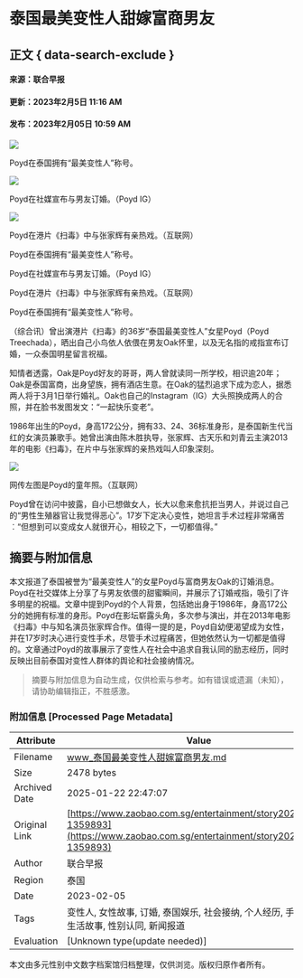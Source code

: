 # 泰国最美变性人甜嫁富商男友

## 正文 { data-search-exclude }


#### 来源：联合早报  
#### 更新：2023年2月5日 11:16 AM  
#### 发布：2023年2月05日 10:59 AM  

![](https://static.zaobao.com.sg/s3fs-public/styles/article_large_full/public/2023-02/p.jpg?VersionId=hIk2u7Qfqsjp2b8lHPbwIsX4Hjap6XJy&itok=nD_D7yrQ)

Poyd在泰国拥有“最美变性人”称号。

![](https://static.zaobao.com.sg/s3fs-public/styles/article_large_full/public/2023-02/328333944_557828633066102_6304319936670507186_n.jpg?VersionId=f_252_4C0s4wVLa_oNWqJu.hpO8ANM_q&h=33df1570&itok=HIE8whn8)

Poyd在社媒宣布与男友订婚。（Poyd IG）

![](https://static.zaobao.com.sg/s3fs-public/styles/article_large_full/public/2023-02/p2.png?VersionId=p4S0nrTjwKQ_FQitNHuUGhLdczdp4ilq&itok=xvOIyHGB)

Poyd在港片《扫毒》中与张家辉有亲热戏。（互联网）

Poyd在泰国拥有“最美变性人”称号。

Poyd在社媒宣布与男友订婚。（Poyd IG）

Poyd在港片《扫毒》中与张家辉有亲热戏。（互联网）

Poyd在泰国拥有“最美变性人”称号。

（综合讯）曾出演港片《扫毒》的36岁“泰国最美变性人”女星Poyd（Poyd Treechada），晒出自己小鸟依人依偎在男友Oak怀里，以及无名指的戒指宣布订婚，一众泰国明星留言祝福。

知情者透露，Oak是Poyd好友的哥哥，两人曾就读同一所学校，相识逾20年；Oak是泰国富商，出身望族，拥有酒店生意。在Oak的猛烈追求下成为恋人，据悉两人将于3月1日举行婚礼。Oak也自己的Instagram（IG）大头照换成两人的合照，并在脸书发图发文：“一起快乐变老”。

1986年出生的Poyd，身高172公分，拥有33、24、36标准身形，是泰国新生代当红的女演员兼歌手。她曾出演由陈木胜执导，张家辉、古天乐和刘青云主演2013年的电影《扫毒》，在片中与张家辉的亲热戏叫人印象深刻。

![](https://static.zaobao.com.sg/s3fs-public/2023-02/p3.png?VersionId=9DGCEqKCKNzDaNskc17sVq0pClKtqXAv)

网传左图是Poyd的童年照。（互联网）

Poyd曾在访问中披露，自小已想做女人，长大以愈来愈抗拒当男人，并说过自己的“男性生殖器官让我觉得恶心”。17岁下定决心变性，她坦言手术过程非常痛苦︰“但想到可以变成女人就很开心，相较之下，一切都值得。”
<!-- tcd_original_link https://www.zaobao.com.sg/entertainment/story20230205-1359893 -->


## 摘要与附加信息

<!-- tcd_abstract -->
本文报道了泰国被誉为“最美变性人”的女星Poyd与富商男友Oak的订婚消息。Poyd在社交媒体上分享了与男友依偎的甜蜜瞬间，并展示了订婚戒指，吸引了许多明星的祝福。文章中提到Poyd的个人背景，包括她出身于1986年，身高172公分的她拥有标准的身形。Poyd在影坛崭露头角，多次参与演出，并在2013年电影《扫毒》中与知名演员张家辉合作。值得一提的是，Poyd自幼便渴望成为女性，并在17岁时决心进行变性手术，尽管手术过程痛苦，但她依然认为一切都是值得的。文章通过Poyd的故事展示了变性人在社会中追求自我认同的励志经历，同时反映出目前泰国对变性人群体的舆论和社会接纳情况。
<!-- tcd_abstract_end -->

> 摘要与附加信息为自动生成，仅供检索与参考。如有错误或遗漏（未知），请协助编辑指正，不胜感激。

### 附加信息 [Processed Page Metadata]

| Attribute       | Value                                  |
|-----------------|----------------------------------------|
| Filename        | www_泰国最美变性人甜嫁富商男友.md                             |
| Size            | 2478 bytes                           |
| Archived Date   | 2025-01-22 22:47:07                             |
| Original Link   | [https://www.zaobao.com.sg/entertainment/story20230205-1359893](https://www.zaobao.com.sg/entertainment/story20230205-1359893)                       |
| Author          | 联合早报                               |
| Region          | 泰国                               |
| Date            | 2023-02-05                                 |
| Tags            | 变性人, 女性故事, 订婚, 泰国娱乐, 社会接纳, 个人经历, 手术经历, 生活故事, 性别认同, 新闻报道                                 |
| Evaluation            | [Unknown type(update needed)]                                 |
<!-- tcd_table_end -->

本文由多元性别中文数字档案馆归档整理，仅供浏览。版权归原作者所有。
